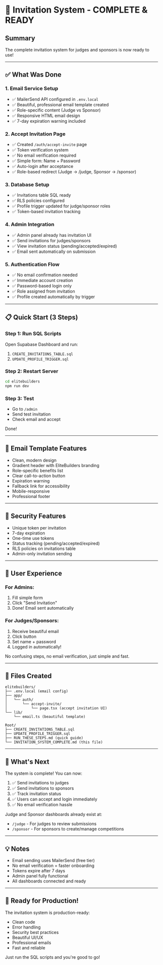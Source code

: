 # 🎉 Invitation System - COMPLETE & READY

## Summary

The complete invitation system for judges and sponsors is now ready to use!

---

## ✅ What Was Done

### 1. Email Service Setup
- ✅ MailerSend API configured in `.env.local`
- ✅ Beautiful, professional email template created
- ✅ Role-specific content (Judge vs Sponsor)
- ✅ Responsive HTML email design
- ✅ 7-day expiration warning included

### 2. Accept Invitation Page
- ✅ Created `/auth/accept-invite` page
- ✅ Token verification system
- ✅ No email verification required
- ✅ Simple form: Name + Password
- ✅ Auto-login after acceptance
- ✅ Role-based redirect (Judge → /judge, Sponsor → /sponsor)

### 3. Database Setup
- ✅ Invitations table SQL ready
- ✅ RLS policies configured
- ✅ Profile trigger updated for judge/sponsor roles
- ✅ Token-based invitation tracking

### 4. Admin Integration
- ✅ Admin panel already has invitation UI
- ✅ Send invitations for judges/sponsors
- ✅ View invitation status (pending/accepted/expired)
- ✅ Email sent automatically on submission

### 5. Authentication Flow
- ✅ No email confirmation needed
- ✅ Immediate account creation
- ✅ Password-based login only
- ✅ Role assigned from invitation
- ✅ Profile created automatically by trigger

---

## 📋 Quick Start (3 Steps)

### Step 1: Run SQL Scripts
Open Supabase Dashboard and run:
1. `CREATE_INVITATIONS_TABLE.sql`
2. `UPDATE_PROFILE_TRIGGER.sql`

### Step 2: Restart Server
```bash
cd elitebuilders
npm run dev
```

### Step 3: Test
- Go to `/admin`
- Send test invitation
- Check email and accept

Done!

---

## 🎨 Email Template Features

- Clean, modern design
- Gradient header with EliteBuilders branding
- Role-specific benefits list
- Clear call-to-action button
- Expiration warning
- Fallback link for accessibility
- Mobile-responsive
- Professional footer

---

## 🔐 Security Features

- Unique token per invitation
- 7-day expiration
- One-time use tokens
- Status tracking (pending/accepted/expired)
- RLS policies on invitations table
- Admin-only invitation sending

---

## 🎯 User Experience

### For Admins:
1. Fill simple form
2. Click "Send Invitation"
3. Done! Email sent automatically

### For Judges/Sponsors:
1. Receive beautiful email
2. Click button
3. Set name + password
4. Logged in automatically!

No confusing steps, no email verification, just simple and fast.

---

## 📂 Files Created

```
elitebuilders/
├── .env.local (email config)
├── app/
│   └── auth/
│       └── accept-invite/
│           └── page.tsx (accept invitation UI)
└── lib/
    └── email.ts (beautiful template)

Root/
├── CREATE_INVITATIONS_TABLE.sql
├── UPDATE_PROFILE_TRIGGER.sql
├── RUN_THESE_STEPS.md (quick guide)
└── INVITATION_SYSTEM_COMPLETE.md (this file)
```

---

## 🚀 What's Next

The system is complete! You can now:

1. ✅ Send invitations to judges
2. ✅ Send invitations to sponsors  
3. ✅ Track invitation status
4. ✅ Users can accept and login immediately
5. ✅ No email verification hassle

Judge and Sponsor dashboards already exist at:
- `/judge` - For judges to review submissions
- `/sponsor` - For sponsors to create/manage competitions

---

## 💡 Notes

- Email sending uses MailerSend (free tier)
- No email verification = faster onboarding
- Tokens expire after 7 days
- Admin panel fully functional
- All dashboards connected and ready

---

## 🎊 Ready for Production!

The invitation system is production-ready:
- Clean code
- Error handling
- Security best practices
- Beautiful UI/UX
- Professional emails
- Fast and reliable

Just run the SQL scripts and you're good to go!
